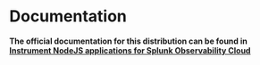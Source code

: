 # Documentation

**The official documentation for this distribution can be found in
[Instrument NodeJS applications for Splunk Observability Cloud](https://quickdraw.splunk.com/redirect/?product=Observability&version=current&location=otel.net.application)**
